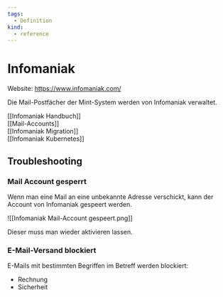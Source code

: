```yaml
---
tags:
  - Definition
kind:
  - reference
---
```

# Infomaniak

Website: <https://www.infomaniak.com/>

Die Mail-Postfächer der Mint-System werden von Infomaniak verwaltet.

[[Infomaniak Handbuch]]\
[[Mail-Accounts]]\
[[Infomaniak Migration]]\
[[Infomaniak Kubernetes]]

## Troubleshooting

### Mail Account gesperrt

Wenn man eine Mail an eine unbekannte Adresse verschickt, kann der Account von Infomaniak gespeert werden.

![[Infomaniak Mail-Account gespeert.png]]

Dieser muss man wieder aktivieren lassen.

### E-Mail-Versand blockiert

E-Mails mit bestimmten Begriffen im Betreff werden blockiert:

* Rechnung
* Sicherheit